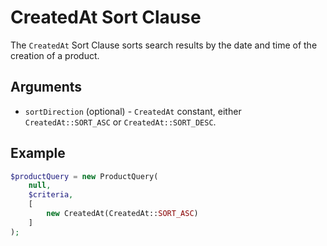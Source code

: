 # CreatedAt Sort Clause

The `CreatedAt` Sort Clause sorts search results by the date and time of the creation of a product.

## Arguments

- `sortDirection` (optional) - `CreatedAt` constant, either `CreatedAt::SORT_ASC` or `CreatedAt::SORT_DESC`.

## Example

``` php
$productQuery = new ProductQuery(
    null,
    $criteria,
    [
        new CreatedAt(CreatedAt::SORT_ASC)
    ]
);
```
